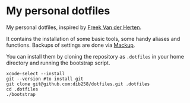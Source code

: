 # My personal dotfiles

My personal dotfiles, inspired by [Freek Van der Herten](https://github.com/freekmurze/dotfiles).

It contains the installation of some basic tools, some handy aliases and functions. Backups of settings are done via [Mackup](https://github.com/lra/mackup).

You can install them by cloning the repository as `.dotfiles` in your home directory and running the bootstrap script.

```
xcode-select --install
git --version #to install git
git clone git@github.com:dib258/dotfiles.git .dotfiles
cd .dotfiles
./bootstrap
```